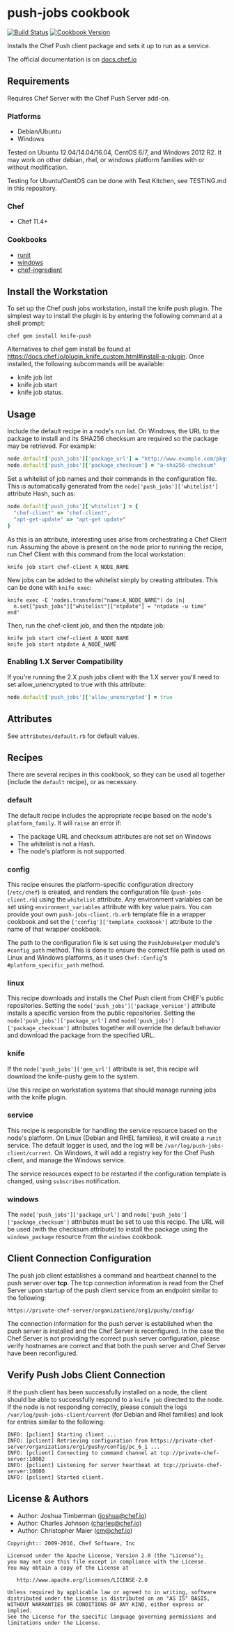 # push-jobs cookbook

[![Build Status](https://travis-ci.org/chef-cookbooks/push-jobs.svg?branch=master)](http://travis-ci.org/chef-cookbooks/push-jobs) [![Cookbook Version](https://img.shields.io/cookbook/v/push-jobs.svg)](https://supermarket.chef.io/cookbooks/push-jobs)

Installs the Chef Push client package and sets it up to run as a service.

The official documentation is on [docs.chef.io](https://docs.chef.io/push_jobs.html)

## Requirements

Requires Chef Server with the Chef Push Server add-on.

### Platforms

- Debian/Ubuntu
- Windows

Tested on Ubuntu 12.04/14.04/16.04, CentOS 6/7, and Windows 2012 R2. It may work on other debian, rhel, or windows platform families with or without modification.

Testing for Ubuntu/CentOS can be done with Test Kitchen, see TESTING.md in this repository.

### Chef

- Chef 11.4+

### Cookbooks

- [runit](https://supermarket.chef.io/cookbooks/runit)
- [windows](https://supermarket.chef.io/cookbooks/windows)
- [chef-ingredient](https://supermarket.chef.io/cookbooks/chef-ingredient)

## Install the Workstation

To set up the Chef push jobs workstation, install the knife push plugin. The simplest way to install the plugin is by entering the following command at a shell prompt:

```
chef gem install knife-push
```

Alternatives to chef gem install be found at <https://docs.chef.io/plugin_knife_custom.html#install-a-plugin>. Once installed, the following subcommands will be available:

- knife job list
- knife job start
- knife job status.

## Usage

Include the default recipe in a node's run list. On Windows, the URL to the package to install and its SHA256 checksum are required so the package may be retrieved. For example:

```ruby
node.default['push_jobs']['package_url'] = "http://www.example.com/pkgs/opscode-push-jobs-client-windows-1.1.5-1.windows.msi"
node.default['push_jobs']['package_checksum'] = "a-sha256-checksum"
```

Set a whitelist of job names and their commands in the configuration file. This is automatically generated from the `node['push_jobs']['whitelist']` attribute Hash, such as:

```ruby
node.default['push_jobs']['whitelist'] = {
  "chef-client" => "chef-client",
  "apt-get-update" => "apt-get update"
}
```

As this is an attribute, interesting uses arise from orchestrating a Chef Client run. Assuming the above is present on the node prior to running the recipe, run Chef Client with this command from the local workstation:

```
knife job start chef-client A_NODE_NAME
```

New jobs can be added to the whitelist simply by creating attributes. This can be done with `knife exec`:

```
knife exec -E 'nodes.transform("name:A_NODE_NAME") do |n|
  n.set["push_jobs"]["whitelist"]["ntpdate"] = "ntpdate -u time"
end'
```

Then, run the chef-client job, and then the ntpdate job:

```
knife job start chef-client A_NODE_NAME
knife job start ntpdate A_NODE_NAME
```

### Enabling 1.X Server Compatibility

If you're running the 2.X push jobs client with the 1.X server you'll need to set allow_unencrypted to true with this attribute:

```ruby
node.default['push_jobs']['allow_unencrypted'] = true
```

## Attributes

See `attributes/default.rb` for default values.

## Recipes

There are several recipes in this cookbook, so they can be used all together (include the `default` recipe), or as necessary.

### default

The default recipe includes the appropriate recipe based on the node's `platform_family`. It will `raise` an error if:

- The package URL and checksum attributes are not set on Windows
- The whitelist is not a Hash.
- The node's platform is not supported.

### config

This recipe ensures the platform-specific configuration directory (`/etc/chef`) is created, and renders the configuration file (`push-jobs-client.rb`) using the `whitelist` attribute. Any environment variables can be set using `environment_variables` attribute with key value pairs. You can provide your own `push-jobs-client.rb.erb` template file in a wrapper cookbook and set the `['config']['template_cookbook']` attribute to the name of that wrapper cookbook.

The path to the configuration file is set using the `PushJobsHelper` module's `#config_path` method. This is done to ensure the correct file path is used on Linux and Windows platforms, as it uses `Chef::Config`'s `#platform_specific_path` method.

### linux

This recipe downloads and installs the Chef Push client from CHEF's public repositories. Setting the `node['push_jobs']['package_version']` attribute installs a specific version from the public repositories. Setting the `node['push_jobs']['package_url']` and `node['push_jobs']['package_checksum']` attributes together will override the default behavior and download the package from the specified URL.

### knife

If the `node['push_jobs']['gem_url']` attribute is set, this recipe will download the knife-pushy gem to the system.

Use this recipe on workstation systems that should manage running jobs with the knife plugin.

### service

This recipe is responsible for handling the service resource based on the node's platform. On Linux (Debian and RHEL families), it will create a `runit` service. The default logger is used, and the log will be `/var/log/push-jobs-client/current`. On Windows, it will add a registry key for the Chef Push client, and manage the Windows service.

The service resources expect to be restarted if the configuration template is changed, using `subscribes` notification.

### windows

The `node['push_jobs']['package_url']` and `node['push_jobs']['package_checksum']` attributes must be set to use this recipe. The URL will be used (with the checksum attribute) to install the package using the `windows_package` resource from the `windows` cookbook.

## Client Connection Configuration

The push job client establishes a command and heartbeat channel to the push server over **tcp**. The tcp connection information is read from the Chef Server upon startup of the push client service from an endpoint similar to the following:

```
https://private-chef-server/organizations/org1/pushy/config/
```

The connection information for the push server is established when the push server is installed and the Chef Server is reconfigured. In the case the Chef Server is not providing the correct push server configuration, please verify hostnames are correct and that both the push server and Chef Server have been reconfigured.

## Verify Push Jobs Client Connection

If the push client has been successfully installed on a node, the client should be able to successfully respond to a `knife job` directed to the node. If the node is not responding correctly, please consult the logs `/var/log/push-jobs-client/current` (for Debian and Rhel families) and look for entries similar to the following:

```
INFO: [pclient] Starting client ...
INFO: [pclient] Retrieving configuration from https://private-chef-server/organizations/org1/pushy/config/pc_6_1 ...
INFO: [pclient] Connecting to command channel at tcp://private-chef-server:10002
INFO: [pclient] Listening for server heartbeat at tcp://private-chef-server:10000
INFO: [pclient] Started client.
```

## License & Authors

- Author: Joshua Timberman ([joshua@chef.io](mailto:joshua@chef.io))
- Author: Charles Johnson ([charles@chef.io](mailto:charles@chef.io))
- Author: Christopher Maier ([cm@chef.io](mailto:cm@chef.io))

```text
Copyright:: 2009-2016, Chef Software, Inc

Licensed under the Apache License, Version 2.0 (the "License");
you may not use this file except in compliance with the License.
You may obtain a copy of the License at

   http://www.apache.org/licenses/LICENSE-2.0

Unless required by applicable law or agreed to in writing, software
distributed under the License is distributed on an "AS IS" BASIS,
WITHOUT WARRANTIES OR CONDITIONS OF ANY KIND, either express or implied.
See the License for the specific language governing permissions and
limitations under the License.
```
